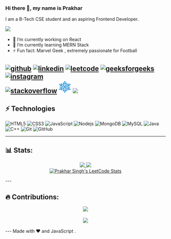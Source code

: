 ### Hi there 👋, my name is Prakhar

I am a B-Tech CSE student and an aspiring Frontend Developer.

<image src="./fed.png">

- 🔭 I’m currently working on React 
- 🌱 I’m currently learning MERN Stack
- ⚡ Fun fact:  Marvel Geek , extremely passionate for Football  


[<img src='https://cdn.jsdelivr.net/npm/simple-icons@3.0.1/icons/github.svg' alt='github' height='40'>](https://github.com/PrSi007)  [<img src='https://cdn.jsdelivr.net/npm/simple-icons@3.0.1/icons/linkedin.svg' alt='linkedin' height='40'>](https://www.linkedin.com/in/prakhar-singh-9136821b2/)
 [<img src='https://cdn.jsdelivr.net/npm/simple-icons@3.0.1/icons/leetcode.svg' alt='leetcode' height='40'>](https://leetcode.com/SUNNY___07/)
 [<img src='https://cdn.jsdelivr.net/npm/simple-icons@3.0.1/icons/geeksforgeeks.svg' alt='geeksforgeeks' height='40'>](https://auth.geeksforgeeks.org/user/singhprakhar973/profile)
[<img src='https://cdn.jsdelivr.net/npm/simple-icons@3.0.1/icons/instagram.svg' alt='instagram' height='40'>](https://www.instagram.com/prakhar___07/?hl=en/)  
 [<img src='https://cdn.jsdelivr.net/npm/simple-icons@3.0.1/icons/stackoverflow.svg' alt='stackoverflow' height='40'>](https://stackoverflow.com/users/15784763) 
 <a href='https://archiveprogram.github.com/'><img src='https://raw.githubusercontent.com/acervenky/animated-github-badges/master/assets/acbadge.gif' width='40' height='40'></a>
![](https://komarev.com/ghpvc/?username=PrSi007&color=green)
<br>
 ---

## ⚡ Technologies

![HTML5](https://img.shields.io/badge/-HTML5-E34F26?style=flat-square&logo=html5&logoColor=white)
![CSS3](https://img.shields.io/badge/-CSS3-1572B6?style=flat-square&logo=css3)
![JavaScript](https://img.shields.io/badge/-JavaScript-black?style=flat-square&logo=javascript)
![Nodejs](https://img.shields.io/badge/-Nodejs-black?style=flat-square&logo=Node.js)
![MongoDB](https://img.shields.io/badge/-MongoDB-black?style=flat-square&logo=mongodb)
![MySQL](https://img.shields.io/badge/-MySQL-black?style=flat-square&logo=mysql)
![Java](https://img.shields.io/badge/-java-E34A86?style=flat-square&logo=java)
![C++](https://img.shields.io/badge/-C++-00599C?style=flat-square&logo=c)
![Git](https://img.shields.io/badge/-Git-black?style=flat-square&logo=git)
![GitHub](https://img.shields.io/badge/-GitHub-181717?style=flat-square&logo=github)

  ---
  
## 📊 Stats:

<p align="center">
  <a href="https://github.com/anuraghazra/github-readme-stats">
    <img src="https://github-readme-stats.vercel.app/api?username=PrSi007&show_icons=true&theme=vision-friendly-dark&background=0d1117" height="165">
  </a>
  <a href="https://github.com/anuraghazra/github-readme-stats">
    <img src="https://github-readme-stats.vercel.app/api/top-langs/?username=PrSi007&layout=compact&theme=vision-friendly-dark&background=0d1117"  height="165">
  </a>
  <br>
 <a href="https://leetcode.com/SUNNY___07">
    <img title="Prakhar Singh's LeetCode Stats" alt="Prakhar Singh's LeetCode Stats" src="https://leetcode.card.workers.dev/JacobLinCool?theme=nord&font=baloo&width=498&border=0.5&cache=300" />
  </a>
</p>
  ---

## 🔥 Contributions:

<p align="center">
  <a href="https://git.io/streak-stats">
    <img src="http://github-readme-streak-stats.herokuapp.com?user=PrSi007&theme=vision-friendly-dark">
  </a>
  <br>
  <br>
  <a href="https://github.com/Ashutosh00710/github-readme-activity-graph">
    <img src="https://activity-graph.herokuapp.com/graph?username=PrSi007&theme=react-dark">
  </a>
</p>


--- Made with ❤️ and JavaScript .
